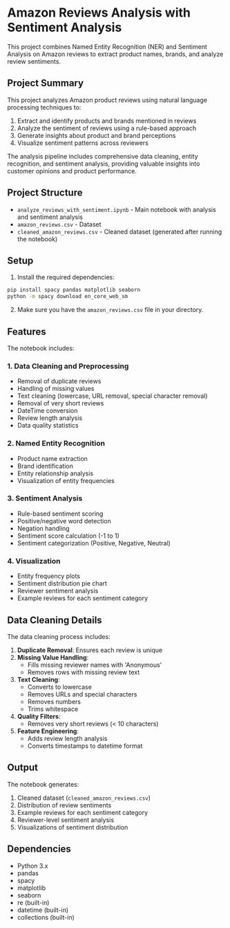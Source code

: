 # Amazon Reviews Analysis with Sentiment Analysis

This project combines Named Entity Recognition (NER) and Sentiment Analysis on Amazon reviews to extract product names, brands, and analyze review sentiments.

## Project Summary

This project analyzes Amazon product reviews using natural language processing techniques to:
1. Extract and identify products and brands mentioned in reviews
2. Analyze the sentiment of reviews using a rule-based approach
3. Generate insights about product and brand perceptions
4. Visualize sentiment patterns across reviewers

The analysis pipeline includes comprehensive data cleaning, entity recognition, and sentiment analysis, providing valuable insights into customer opinions and product performance.

## Project Structure

- `analyze_reviews_with_sentiment.ipynb` - Main notebook with analysis and sentiment analysis
- `amazon_reviews.csv` - Dataset
- `cleaned_amazon_reviews.csv` - Cleaned dataset (generated after running the notebook)

## Setup

1. Install the required dependencies:
```bash
pip install spacy pandas matplotlib seaborn
python -m spacy download en_core_web_sm
```

2. Make sure you have the `amazon_reviews.csv` file in your directory.

## Features

The notebook includes:

### 1. Data Cleaning and Preprocessing
- Removal of duplicate reviews
- Handling of missing values
- Text cleaning (lowercase, URL removal, special character removal)
- Removal of very short reviews
- DateTime conversion
- Review length analysis
- Data quality statistics

### 2. Named Entity Recognition
- Product name extraction
- Brand identification
- Entity relationship analysis
- Visualization of entity frequencies

### 3. Sentiment Analysis
- Rule-based sentiment scoring
- Positive/negative word detection
- Negation handling
- Sentiment score calculation (-1 to 1)
- Sentiment categorization (Positive, Negative, Neutral)

### 4. Visualization
- Entity frequency plots
- Sentiment distribution pie chart
- Reviewer sentiment analysis
- Example reviews for each sentiment category

## Data Cleaning Details

The data cleaning process includes:
1. **Duplicate Removal**: Ensures each review is unique
2. **Missing Value Handling**: 
   - Fills missing reviewer names with 'Anonymous'
   - Removes rows with missing review text
3. **Text Cleaning**:
   - Converts to lowercase
   - Removes URLs and special characters
   - Removes numbers
   - Trims whitespace
4. **Quality Filters**:
   - Removes very short reviews (< 10 characters)
5. **Feature Engineering**:
   - Adds review length analysis
   - Converts timestamps to datetime format

## Output

The notebook generates:
1. Cleaned dataset (`cleaned_amazon_reviews.csv`)
2. Distribution of review sentiments
3. Example reviews for each sentiment category
4. Reviewer-level sentiment analysis
5. Visualizations of sentiment distribution

## Dependencies

- Python 3.x
- pandas
- spacy
- matplotlib
- seaborn
- re (built-in)
- datetime (built-in)
- collections (built-in) 